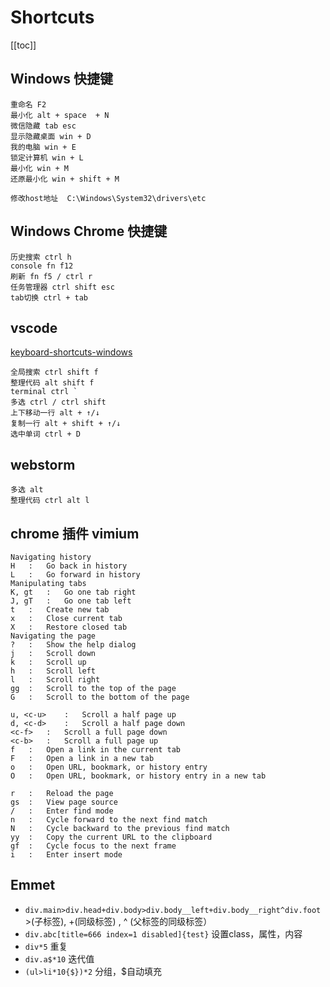 # Shortcuts
[[toc]]
## Windows 快捷键
```
重命名 F2
最小化 alt + space  + N
微信隐藏 tab esc
显示隐藏桌面 win + D
我的电脑 win + E
锁定计算机 win + L
最小化 win + M
还原最小化 win + shift + M

修改host地址  C:\Windows\System32\drivers\etc
```

## Windows Chrome 快捷键
```
历史搜索 ctrl h
console fn f12
刷新 fn f5 / ctrl r
任务管理器 ctrl shift esc
tab切换 ctrl + tab
```

## vscode
[keyboard-shortcuts-windows](https://code.visualstudio.com/shortcuts/keyboard-shortcuts-windows.pdf)
```
全局搜索 ctrl shift f
整理代码 alt shift f
terminal ctrl `
多选 ctrl / ctrl shift
上下移动一行 alt + ↑/↓
复制一行 alt + shift + ↑/↓
选中单词 ctrl + D
```

## webstorm
```
多选 alt
整理代码 ctrl alt l
```

## chrome 插件 vimium
```
Navigating history
H	:	Go back in history
L	:	Go forward in history
Manipulating tabs
K, gt	:	Go one tab right
J, gT	:	Go one tab left
t	:	Create new tab
x	:	Close current tab
X	:	Restore closed tab
Navigating the page
?	:	Show the help dialog
j	:	Scroll down
k	:	Scroll up
h	:	Scroll left
l	:	Scroll right
gg	:	Scroll to the top of the page
G	:	Scroll to the bottom of the page
 	
u, <c-u>	:	Scroll a half page up
d, <c-d>	:	Scroll a half page down
<c-f>	:	Scroll a full page down
<c-b>	:	Scroll a full page up
f	:	Open a link in the current tab
F	:	Open a link in a new tab
o	:	Open URL, bookmark, or history entry
O	:	Open URL, bookmark, or history entry in a new tab
 	
r	:	Reload the page
gs	:	View page source
/	:	Enter find mode
n	:	Cycle forward to the next find match
N	:	Cycle backward to the previous find match
yy	:	Copy the current URL to the clipboard
gf	:	Cycle focus to the next frame
i	:	Enter insert mode
```

## Emmet
- `div.main>div.head+div.body>div.body__left+div.body__right^div.foot` >(子标签), +(同级标签) , ^ (父标签的同级标签）
- `div.abc[title=666 index=1 disabled]{test}` 设置class，属性，内容
- `div*5` 重复
- `div.a$*10` 迭代值
- `(ul>li*10{$})*2` 分组，$自动填充
